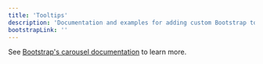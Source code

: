 ```yaml
---
title: 'Tooltips'
description: 'Documentation and examples for adding custom Bootstrap tooltips with CSS and JavaScript using CSS3 for animations and data-attributes for local title storage.'
bootstrapLink: ''
---
```


See [Bootstrap's carousel documentation](http://getbootstrap.com/docs/4.1/components/popovers/) to learn more.
